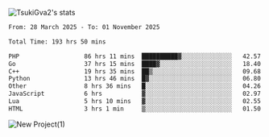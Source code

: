 
![TsukiGva2's stats](https://github-readme-stats.vercel.app/api?username=TsukiGva2&show_icons=true&theme=nord)

<!--START_SECTION:waka-->

```txt
From: 28 March 2025 - To: 01 November 2025

Total Time: 193 hrs 50 mins

PHP                  86 hrs 11 mins  ██████████▓░░░░░░░░░░░░░░   42.57 %
Go                   37 hrs 15 mins  ████▓░░░░░░░░░░░░░░░░░░░░   18.40 %
C++                  19 hrs 35 mins  ██▒░░░░░░░░░░░░░░░░░░░░░░   09.68 %
Python               13 hrs 46 mins  █▓░░░░░░░░░░░░░░░░░░░░░░░   06.80 %
Other                8 hrs 36 mins   █░░░░░░░░░░░░░░░░░░░░░░░░   04.26 %
JavaScript           6 hrs           ▓░░░░░░░░░░░░░░░░░░░░░░░░   02.97 %
Lua                  5 hrs 10 mins   ▓░░░░░░░░░░░░░░░░░░░░░░░░   02.55 %
HTML                 3 hrs 1 min     ▒░░░░░░░░░░░░░░░░░░░░░░░░   01.50 %
```

<!--END_SECTION:waka-->

![New Project(1)](https://github.com/user-attachments/assets/ca397c4b-527a-4830-9802-b71a2622b058)

<!--
![91IYheGYbCL](https://github.com/user-attachments/assets/81d7ee5b-489d-41a0-a545-5872971bd286)
-->
